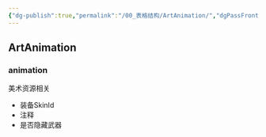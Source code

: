 ```yaml
---
{"dg-publish":true,"permalink":"/00_表格结构/ArtAnimation/","dgPassFrontmatter":true}
---
```


## ArtAnimation
### animation
美术资源相关
+ 装备SkinId
+ 注释
+ 是否隐藏武器